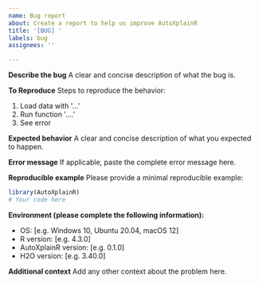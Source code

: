 ```yaml
---
name: Bug report
about: Create a report to help us improve AutoXplainR
title: '[BUG] '
labels: bug
assignees: ''

---
```


**Describe the bug**
A clear and concise description of what the bug is.

**To Reproduce**
Steps to reproduce the behavior:
1. Load data with '...'
2. Run function '....'
3. See error

**Expected behavior**
A clear and concise description of what you expected to happen.

**Error message**
If applicable, paste the complete error message here.

**Reproducible example**
Please provide a minimal reproducible example:

```r
library(AutoXplainR)
# Your code here
```

**Environment (please complete the following information):**
- OS: [e.g. Windows 10, Ubuntu 20.04, macOS 12]
- R version: [e.g. 4.3.0]
- AutoXplainR version: [e.g. 0.1.0]
- H2O version: [e.g. 3.40.0]

**Additional context**
Add any other context about the problem here.
